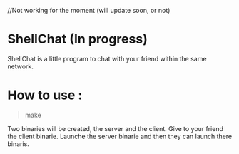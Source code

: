 //Not working for the moment (will update soon, or not)
# ShellChat (In progress)
ShellChat is a little program to chat with your friend within the same network.

# How to use :
> make

Two binaries will be created, the server and the client.
Give to your friend the client binarie.
Launche the server binarie and then they can launch there binaris.
